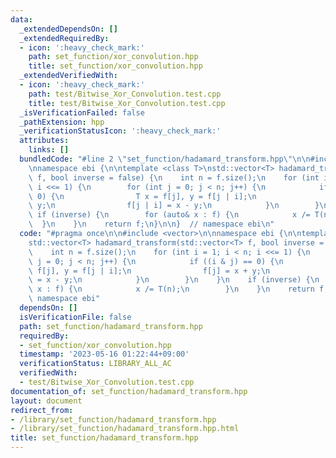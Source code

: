 ```yaml
---
data:
  _extendedDependsOn: []
  _extendedRequiredBy:
  - icon: ':heavy_check_mark:'
    path: set_function/xor_convolution.hpp
    title: set_function/xor_convolution.hpp
  _extendedVerifiedWith:
  - icon: ':heavy_check_mark:'
    path: test/Bitwise_Xor_Convolution.test.cpp
    title: test/Bitwise_Xor_Convolution.test.cpp
  _isVerificationFailed: false
  _pathExtension: hpp
  _verificationStatusIcon: ':heavy_check_mark:'
  attributes:
    links: []
  bundledCode: "#line 2 \"set_function/hadamard_transform.hpp\"\n\n#include <vector>\n\
    \nnamespace ebi {\n\ntemplate <class T>\nstd::vector<T> hadamard_transform(std::vector<T>\
    \ f, bool inverse = false) {\n    int n = f.size();\n    for (int i = 1; i < n;\
    \ i <<= 1) {\n        for (int j = 0; j < n; j++) {\n            if ((i & j) ==\
    \ 0) {\n                T x = f[j], y = f[j | i];\n                f[j] = x +\
    \ y;\n                f[j | i] = x - y;\n            }\n        }\n    }\n   \
    \ if (inverse) {\n        for (auto& x : f) {\n            x /= T(n);\n      \
    \  }\n    }\n    return f;\n}\n\n}  // namespace ebi\n"
  code: "#pragma once\n\n#include <vector>\n\nnamespace ebi {\n\ntemplate <class T>\n\
    std::vector<T> hadamard_transform(std::vector<T> f, bool inverse = false) {\n\
    \    int n = f.size();\n    for (int i = 1; i < n; i <<= 1) {\n        for (int\
    \ j = 0; j < n; j++) {\n            if ((i & j) == 0) {\n                T x =\
    \ f[j], y = f[j | i];\n                f[j] = x + y;\n                f[j | i]\
    \ = x - y;\n            }\n        }\n    }\n    if (inverse) {\n        for (auto&\
    \ x : f) {\n            x /= T(n);\n        }\n    }\n    return f;\n}\n\n}  //\
    \ namespace ebi"
  dependsOn: []
  isVerificationFile: false
  path: set_function/hadamard_transform.hpp
  requiredBy:
  - set_function/xor_convolution.hpp
  timestamp: '2023-05-16 01:22:44+09:00'
  verificationStatus: LIBRARY_ALL_AC
  verifiedWith:
  - test/Bitwise_Xor_Convolution.test.cpp
documentation_of: set_function/hadamard_transform.hpp
layout: document
redirect_from:
- /library/set_function/hadamard_transform.hpp
- /library/set_function/hadamard_transform.hpp.html
title: set_function/hadamard_transform.hpp
---
```

